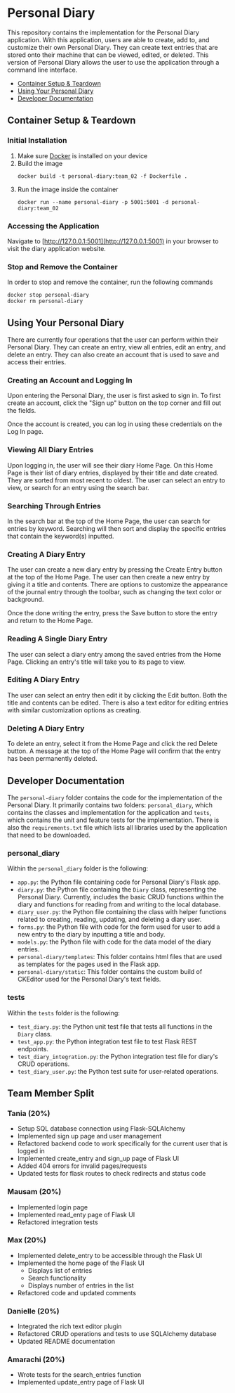 # Personal Diary
This repository contains the implementation for the Personal Diary application. With this application, users are able to create, add to, and customize their own Personal Diary. They can create text entries that are stored onto their machine that can be viewed, edited, or deleted. This version of Personal Diary allows the user to use the application through a command line interface.

- [Container Setup & Teardown](#container-setup--teardown)
- [Using Your Personal Diary](#using-your-personal-diary)
- [Developer Documentation](#developer-documentation)

## Container Setup & Teardown

### Initial Installation

1. Make sure [Docker](https://www.docker.com/get-started/) is installed on your device
2. Build the image
   ```commandline
   docker build -t personal-diary:team_02 -f Dockerfile .
   ```
3. Run the image inside the container
    ```commandline
   docker run --name personal-diary -p 5001:5001 -d personal-diary:team_02
   ```
   
### Accessing the Application

Navigate to [http://127.0.0.1:5001](http://127.0.0.1:5001) in your browser to visit the diary application website.

### Stop and Remove the Container

In order to stop and remove the container, run the following commands
```commandline
docker stop personal-diary
docker rm personal-diary
```

## Using Your Personal Diary
There are currently four operations that the user can perform within their Personal Diary. They can create an entry, view all entries, edit an entry, and delete an entry. They can also create an account that is used to save and access their entries.

### Creating an Account and Logging In
Upon entering the Personal Diary, the user is first asked to sign in. To first create an account, click the "Sign up" button on the top corner and fill out the fields.

Once the account is created, you can log in using these credentials on the Log In page.

### Viewing All Diary Entries
Upon logging in, the user will see their diary Home Page. On this Home Page is their list of diary entries, displayed by their title and date created. They are sorted from most recent to oldest. The user can select an entry to view, or search for an entry using the search bar.

### Searching Through Entries
In the search bar at the top of the Home Page, the user can search for entries by keyword. Searching will then sort and display the specific entries that contain the keyword(s) inputted.

### Creating A Diary Entry
The user can create a new diary entry by pressing the Create Entry button at the top of the Home Page. The user can then create a new entry by giving it a title and contents. There are options to customize the appearance of the journal entry through the toolbar, such as changing the text color or background. 

Once the done writing the entry, press the Save button to store the entry and return to the Home Page.

### Reading A Single Diary Entry
The user can select a diary entry among the saved entries from the Home Page. Clicking an entry's title will take you to its page to view.

### Editing A Diary Entry
The user can select an entry then edit it by clicking the Edit button. Both the title and contents can be edited. There is also a text editor for editing entries with similar customization options as creating.

### Deleting A Diary Entry
To delete an entry, select it from the Home Page and click the red Delete button. A message at the top of the Home Page will confirm that the entry has been permanently deleted. 

## Developer Documentation
The `personal-diary` folder contains the code for the implementation of the Personal Diary. It primarily contains two folders: `personal_diary`, which contains the classes and implementation for the application and `tests`, which contains the unit and feature tests for the implementation. There is also the `requirements.txt` file which lists all libraries used by the application that need to be downloaded.

### personal_diary
Within the `personal_diary` folder is the following:
- `app.py`: the Python file containing code for Personal Diary's Flask app.
- `diary.py`: the Python file containing the `Diary` class, representing the Personal Diary. Currently, includes the basic CRUD functions within the diary and functions for reading from and writing to the local database.
- `diary_user.py`: the Python file containing the class with helper functions related to creating, reading, updating, and deleting a diary user.
- `forms.py`: the Python file with code for the form used for user to add a new entry to the diary by inputting a title and body.
- `models.py`: the Python file with code for the data model of the diary entries.
- `personal-diary/templates`: This folder contains html files that are used as templates for the pages used in the Flask app.
- `personal-diary/static`: This folder contains the custom build of CKEditor used for the Personal Diary's text fields.

### tests
Within the `tests` folder is the following:
- `test_diary.py`: the Python unit test file that tests all functions in the `Diary` class.
- `test_app.py`: the Python integration test file to test Flask REST endpoints.
- `test_diary_integration.py`: the Python integration test file for diary's CRUD operations.
- `test_diary_user.py`: the Python test suite for user-related operations.

## Team Member Split
### Tania (20%)
- Setup SQL database connection using Flask-SQLAlchemy
- Implemented sign up page and user management
- Refactored backend code to work specifically for the current user that is logged in
- Implemented create_entry and sign_up page of Flask UI
- Added 404 errors for invalid pages/requests
- Updated tests for flask routes to check redirects and status code
### Mausam (20%)
- Implemented login page
- Implemented read_enty page of Flask UI
- Refactored integration tests
### Max (20%)
- Implemented delete_entry to be accessible through the Flask UI
- Implemented the home page of the Flask UI
  - Displays list of entries
  - Search functionality
  - Displays number of entries in the list 
- Refactored code and updated comments
### Danielle (20%)
- Integrated the rich text editor plugin
- Refactored CRUD operations and tests to use SQLAlchemy database
- Updated README documentation
### Amarachi (20%)
- Wrote tests for the search_entries function
- Implemented update_entry page of Flask UI
